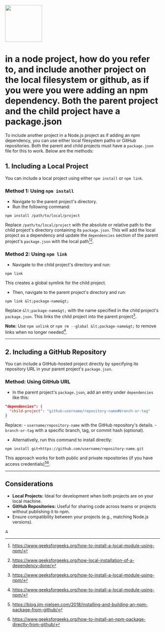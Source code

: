<img src="https://r2cdn.perplexity.ai/pplx-full-logo-primary-dark%402x.png" class="logo" width="120"/>

# in a node project, how do you refer to, and include another project on the local filesystem or github, as if you were you were adding an npm dependency. Both the parent project and the child project have a package.json

To include another project in a Node.js project as if adding an npm dependency, you can use either local filesystem paths or GitHub repositories. Both the parent and child projects must have a `package.json` file for this to work. Below are the methods:

## **1. Including a Local Project**

You can include a local project using either `npm install` or `npm link`.

### **Method 1: Using `npm install`**

- Navigate to the parent project's directory.
- Run the following command:

```
npm install /path/to/local/project
```

Replace `/path/to/local/project` with the absolute or relative path to the child project's directory containing its `package.json`. This will add the local project as a dependency and update the `dependencies` section of the parent project's `package.json` with the local path[^1][^2].


### **Method 2: Using `npm link`**

- Navigate to the child project's directory and run:

```
npm link
```

This creates a global symlink for the child project.
- Then, navigate to the parent project's directory and run:

```
npm link &lt;package-name&gt;
```

Replace `&lt;package-name&gt;` with the name specified in the child project's `package.json`. This links the child project into the parent project[^1].

**Note:** Use `npm unlink` or `npm rm --global &lt;package-name&gt;` to remove links when no longer needed[^1].

---

## **2. Including a GitHub Repository**

You can include a GitHub-hosted project directly by specifying its repository URL in your parent project's `package.json`.

### **Method: Using GitHub URL**

- In the parent project's `package.json`, add an entry under `dependencies` like this:

```json
"dependencies": {
  "child-project": "github:username/repository-name#branch-or-tag"
}
```

Replace:
    - `username/repository-name` with the GitHub repository's details.
    - `branch-or-tag` with a specific branch, tag, or commit hash (optional).
- Alternatively, run this command to install directly:

```
npm install git+https://github.com/username/repository-name.git
```


This approach works for both public and private repositories (if you have access credentials)[^3][^4].

---

## **Considerations**

- **Local Projects:** Ideal for development when both projects are on your local machine.
- **GitHub Repositories:** Useful for sharing code across teams or projects without publishing it to npm.
- Ensure compatibility between your projects (e.g., matching Node.js versions).

<div>⁂</div>

[^1]: https://www.geeksforgeeks.org/how-to-install-a-local-module-using-npm/

[^2]: https://www.geeksforgeeks.org/how-local-installation-of-a-dependency-done/

[^3]: https://blog.jim-nielsen.com/2018/installing-and-building-an-npm-package-from-github/

[^4]: https://www.geeksforgeeks.org/how-to-install-an-npm-package-directly-from-github/

[^5]: https://stackoverflow.com/questions/62286224/how-to-use-a-git-repository-as-a-dependency-and-import-the-dependency

[^6]: https://docs.npmjs.com/cli/v8/commands/npm-install/

[^7]: https://www.pluralsight.com/resources/blog/guides/install-npm-packages-from-gitgithub

[^8]: https://stackoverflow.com/questions/23210437/npm-install-private-github-repositories-by-dependency-in-package-json

[^9]: https://www.viget.com/articles/how-to-use-local-unpublished-node-packages-as-project-dependencies/

[^10]: https://developer.mozilla.org/en-US/docs/Learn/Server-side/Express_Nodejs/development_environment

[^11]: https://docs.npmjs.com/specifying-dependencies-and-devdependencies-in-a-package-json-file/

[^12]: https://stackoverflow.com/questions/70670144/how-to-build-node-js-projects-against-local-versions-of-the-dependencies

[^13]: https://docs.aws.amazon.com/elasticbeanstalk/latest/dg/nodejs-platform-dependencies.html

[^14]: https://sentry.io/answers/npm-difference-between-dependencies/

[^15]: https://blog.back4app.com/node-js-dependency-management/

[^16]: https://nodejs.org/en/blog/npm/npm-1-0-global-vs-local-installation

[^17]: https://sentry.io/answers/update-dependencies-in-package-json/

[^18]: https://www.geeksforgeeks.org/what-is-global-installation-of-dependencies-in-node-js/

[^19]: https://cloud.google.com/functions/docs/writing/specifying-dependencies-nodejs

[^20]: https://www.npmjs.com/package/install-local

[^21]: https://docs.github.com/en/rest/dependency-graph/dependency-submission

[^22]: https://www.warp.dev/terminus/npm-install-from-github

[^23]: https://dev.to/zirkelc/automatically-install-npm-dependencies-on-git-pull-bg0

[^24]: https://stackoverflow.com/questions/64578883/how-to-add-a-project-built-with-node-to-github

[^25]: https://docs.npmjs.com/using-npm-packages-in-your-projects/

[^26]: https://stackoverflow.com/questions/70632671/how-to-install-npm-dependencies-of-a-github-action

[^27]: https://auth0.com/blog/developing-npm-packages/

[^28]: https://dev.to/baliachbryan/streamlining-your-nextjs-project-with-private-githubgitlab-repositories-as-npm-packages-35oj

[^29]: https://docs.npmjs.com/cli/v9/using-npm/developers/

[^30]: https://www.sitepoint.com/npm-guide/

[^31]: https://www.warp.dev/terminus/npm-install-dev-dependencies

[^32]: https://dev.to/dimpiax/nodejs-using-local-module-in-projects--e34

[^33]: https://www.geeksforgeeks.org/node-js-npm-node-package-manager/

[^34]: https://docs.npmjs.com/downloading-and-installing-packages-locally/

[^35]: https://dev.to/olumidenwosu/implementing-continuous-integration-for-nodejs-apps-with-github-actions-1ag2

[^36]: https://www.pluralsight.com/resources/blog/guides/set-up-a-github-project-with-node-module


